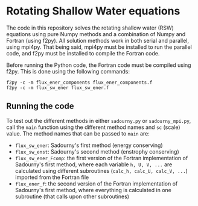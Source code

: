 # Rotating Shallow Water equations
The code in this repository solves the rotating shallow water (RSW) equations using pure Numpy methods and a combination of Numpy and Fortran (using f2py). All solution methods work in both serial and parallel, using mpi4py. That being said, mpi4py must be installed to run the parallel code, and f2py must be installed to compile the Fortran code.

Before running the Python code, the Fortran code must be compiled using f2py. This is done using the following commands:

```
f2py -c -m flux_ener_components flux_ener_components.f
f2py -c -m flux_sw_ener flux_sw_ener.f
```

## Running the code
To test out the different methods in either `sadourny.py` or `sadourny_mpi.py`, call the `main` function using the different method names and `sc` (scale) value. The method names that can be passed to `main` are:

- `flux_sw_ener`: Sadourny's first method (energy conserving)
- `flux_sw_enst`: Sadourny's second method (enstrophy conserving)
- `flux_sw_ener_Fcomp`: the first version of the Fortran implementation of Sadourny's first method, where each variable `h, U, V, ...` are calculated using different subroutines (`calc_h, calc_U, calc_V, ...`) imported from the Fortran file
- `flux_ener_f`: the second version of the Fortran implementation of Sadourny's first method, where everything is calculated in one subroutine (that calls upon other subroutines)
